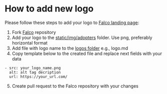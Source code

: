 # How to add new logo
Please follow these steps to add your logo to [Falco landing page](https://falco.org/):
1. Fork [Falco](https://github.com/falcosecurity/falco-website) repository
2. Add your logo to
   the [static/img/adopters](https://github.com/falcosecurity/falco-website/tree/master/static/img/adopters)
   folder. Use png, preferably horizontal format
3. Add file with logo name to the [logos folder](https://github.com/falcosecurity/falco-website/blob/master/data/logos)  e.g., logo.md
4. Copy template below to the created file and replace next fields with your data
```
- src: your_logo_name.png
  alt: alt tag decription
  url: https://your_url.com/
```
5. Create pull request to the Falco repository with your changes
